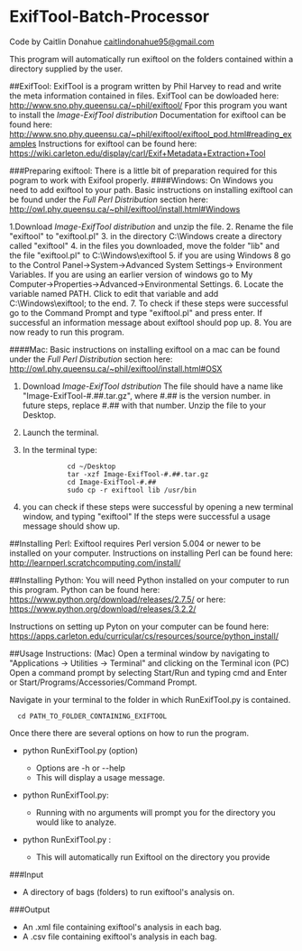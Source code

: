# ExifTool-Batch-Processor
Code by Caitlin Donahue caitlindonahue95@gmail.com

This program will automatically run exiftool on the folders contained within a directory supplied by the user.

##ExifTool:
ExifTool is a program written by Phil Harvey to read and write the meta information contained in files.
ExifTool can be dowloaded here: http://www.sno.phy.queensu.ca/~phil/exiftool/
Fpor this program you want to install the *Image-ExifTool distribution*
Documentation for exiftool can be found here: http://www.sno.phy.queensu.ca/~phil/exiftool/exiftool_pod.html#reading_examples
Instructions for exiftool can be found here: https://wiki.carleton.edu/display/carl/Exif+Metadata+Extraction+Tool

###Preparing exiftool:
There is a little bit of preparation required for this pogram to work with Exifool properly.
####Windows:
On Windows you need to add exiftool to your path.
Basic instructions on installing exiftool can be found under the *Full Perl Distribution* section here:
http://owl.phy.queensu.ca/~phil/exiftool/install.html#Windows

1.Download *Image-ExifTool distribution* and unzip the file. 
2. Rename the file "exiftool" to "exiftool.pl"
3. in the directory C:\Windows create a directory called "exiftool"
4. in the files you downloaded, move the folder "lib" and the file "exiftool.pl" to C:\Windows\exiftool
5. if you are using Windows 8 go to the Control Panel->System->Advanced System Settings-> Environment Variables. If you are using an earlier version of windows go to My Computer->Properties->Advanced->Environmental Settings.
6. Locate the variable named PATH. Click to edit that variable and add C:\Windows\exiftool; to the end.
7. To check if these steps were successful go to the Command Prompt and type "exiftool.pl" and press enter. If successful an information message about exiftool should pop up.
8. You are now ready to run this program.

####Mac:
Basic instructions on installing exiftool on a mac can be found under the *Full Perl Distribution* section here:
http://owl.phy.queensu.ca/~phil/exiftool/install.html#OSX

1. Download *Image-ExifTool dstribution* The file should have a name like "Image-ExifTool-#.##.tar.gz", where #.## is the version number. in future steps, replace #.## with that number. Unzip the file to your Desktop.
2. Launch the terminal.
3. In the terminal type:

                  cd ~/Desktop
                  tar -xzf Image-ExifTool-#.##.tar.gz
                  cd Image-ExifTool-#.##
                  sudo cp -r exiftool lib /usr/bin
4. you can check if these steps were successful by opening a new terminal window, and typing "exiftool" If the steps were successful a usage message should show up.


##Installing Perl:
Exiftool requires Perl version 5.004 or newer to be installed on your computer.
Instructions on installing Perl can be found here: http://learnperl.scratchcomputing.com/install/

##Installing Python:
You will need Python installed on your computer to run this program.
Python can be found here: https://www.python.org/download/releases/2.7.5/
or here: https://www.python.org/download/releases/3.2.2/

Instructions on setting up Pyton on your computer can be found here: https://apps.carleton.edu/curricular/cs/resources/source/python_install/


##Usage Instructions:
(Mac) Open a terminal window by navigating to "Applications -> Utilities -> Terminal" and clicking on the Terminal icon
(PC) Open a command prompt by selecting Start/Run and typing cmd and Enter or Start/Programs/Accessories/Command Prompt.

Navigate in your terminal to the folder in which RunExifTool.py is contained.

      cd PATH_TO_FOLDER_CONTAINING_EXIFTOOL

Once there there are several options on how to run the program.

- python RunExifTool.py (option)
  - Options are -h or --help 
  - This will display a usage message.

- python RunExifTool.py:
  - Running with no arguments will prompt you for the directory you would like to analyze.

- python RunExifTool.py <path to files to analyze>:
  - This will automatically run Exiftool on the directory you provide
  

###Input
- A directory of bags (folders) to run exiftool's analysis on.

###Output
- An .xml file containing exiftool's analysis in each bag.
- A .csv file containing exiftool's analysis in each bag.

